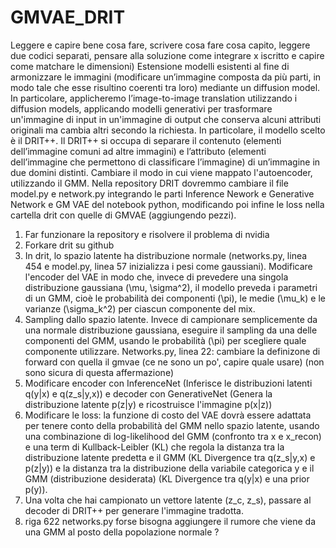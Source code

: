 # GMVAE_DRIT
Leggere e capire bene cosa fare, scrivere cosa fare cosa capito, leggere due codici separati, pensare alla soluzione come integrare x iscritto e capire come matchare le dimensioni)
Estensione modelli esistenti al fine di armonizzare le immagini (modificare un’immagine composta da più parti, in modo tale che esse risultino coerenti tra loro) mediante un diffusion model. In particolare, applicheremo l’image-to-image translation utilizzando i diffusion models, applicando modelli generativi per trasformare un'immagine di input in un'immagine di output che conserva alcuni attributi originali ma cambia altri secondo la richiesta. In particolare, il modello scelto è il DRIT++.
Il DRIT++ si occupa di separare il contenuto (elementi dell’immagine comuni ad altre immagini) e l’attributo (elementi dell’immagine che permettono di classificare l’immagine) di un’immagine in due domini distinti. 
Cambiare il modo in cui viene mappato l'autoencoder, utilizzando il GMM.
Nella repository DRIT dovremmo cambiare il file model.py e network.py  integrando le parti Inference Nework e Generative Network e GM VAE del notebook python, modificando poi infine le loss nella cartella drit con quelle di GMVAE (aggiungendo pezzi).
1.	Far funzionare la repository e risolvere il problema di nvidia
2.	Forkare drit su github
3.	In drit, lo spazio latente ha distribuzione normale (networks.py, linea 454 e model.py, linea 57 inizializza i pesi come gaussiani). Modificare l'encoder del VAE in modo che, invece di prevedere una singola distribuzione gaussiana (\mu, \sigma^2), il modello preveda i parametri di un GMM, cioè le probabilità dei componenti (\pi), le medie (\mu_k) e le varianze (\sigma_k^2) per ciascun componente del mix.
4.	Sampling dallo spazio latente. Invece di campionare semplicemente da una normale distribuzione gaussiana, eseguire il sampling da una delle componenti del GMM, usando le probabilità (\pi) per scegliere quale componente utilizzare. Networks.py, linea 22: cambiare la definizone di forward con quella il gmvae (ce ne sono un po', capire quale usare) (non sono sicura di questa affermazione)
5.	Modificare encoder con InferenceNet (Inferisce le distribuzioni latenti q(y|x) e q(z_s|y,x)) e decoder con GenerativeNet (Genera la distribuzione latente p(z|y) e ricostruisce l'immagine p(x|z))
6.	Modificare le loss: la funzione di costo del VAE dovrà essere adattata per tenere conto della probabilità del GMM nello spazio latente, usando una combinazione di log-likelihood del GMM (confronto tra x e x_recon) e una term di Kullback-Leibler (KL) che regola la distanza tra la distribuzione latente predetta e il GMM (KL Divergence tra q(z_s|y,x) e p(z|y)) e la distanza tra la distribuzione della variabile categorica y e il GMM (distribuzione desiderata) (KL Divergence tra q(y|x) e una prior p(y)).
7.	Una volta che hai campionato un vettore latente (z_c, z_s), passare al decoder di DRIT++ per generare l'immagine tradotta.
8. riga 622 networks.py forse bisogna aggiungere il rumore che viene da una GMM al posto della popolazione normale ?
